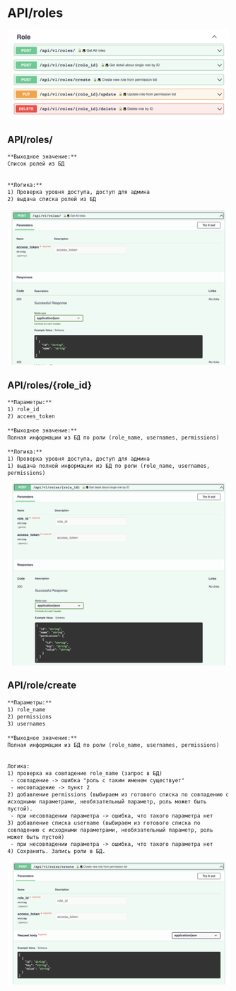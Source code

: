 # API/roles

![](api_role_00_main.png)

## API/roles/
    **Выходное значение:**
    Список ролей из БД

    
	**Логика:**
    1) Проверка уровня доступа, доступ для админа
	2) выдача списка ролей из БД

![](api_role_01_all_roles.png)

## API/roles/{role_id}

	**Параметры:**
	1) role_id
    2) accees_token

    **Выходное значение:**
    Полная информации из БД по роли (role_name, usernames, permissions)

	**Логика:**
    1) Проверка уровня доступа, доступ для админа
	1) выдача полной информации из БД по роли (role_name, usernames, permissions)

![](api_role_02_get_role_info.png)

## API/role/create

	**Параметры:**
	1) role_name
	2) permissions
	3) usernames

    **Выходное значение:**
    Полная информации из БД по роли (role_name, usernames, permissions)


	Логика:
	1) проверка на совпадение role_name (запрос в БД)
	 - совпадение -> ошибка "роль с таким именем существует"
	 - несовпадение -> пункт 2
	2) добавление permissions (выбираем из готового списка по совпадению с исходными параметрами, необязательный параметр, роль может быть пустой). 
	 - при несовпадении параметра -> ошибка, что такого параметра нет
	3) добавление списка username (выбираем из готового списка по совпадению с исходными параметрами, необязательный параметр, роль может быть пустой)
	 - при несовпадении параметра -> ошибка, что такого параметра нет
	4) Сохранить. Запись роли в БД.

![](api_role_03_crete_role.png)

